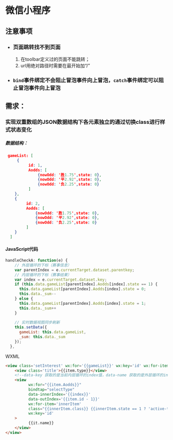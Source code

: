 #  微信小程序

## 注意事项

- ### 页面跳转找不到页面

  1.  在toolbar定义过的页面不能跳转；
  2.  url用绝对路径时需要在最开始加“/”

- ### `bind`事件绑定不会阻止冒泡事件向上冒泡，`catch`事件绑定可以阻止冒泡事件向上冒泡

  



## 需求：

### 实现双重数组的JSON数据结构下各元素独立的通过切换class进行样式状态变化

##### 数据结构：

```json
 gameList: [
     {
          id: 1, 
          Aodds: [
              {nowOdd: '胜1.75',state: 0}, 
              {nowOdd: '平2.92',state: 0},
              {nowOdd: '负2.25',state: 0}
          ]
    },
    {
         id: 2, 
         Aodds: [
             {nowOdd: '胜1.75',state: 0}, 
             {nowOdd: '平2.92',state: 0},
             {nowOdd: '负2.25',state: 0}
         ]
    }
  ]
```

#### JavaScript代码

```javascript
handleCheckA: function(e) {
    // 外层循环的下标（赛事信息）
    var parentIndex = e.currentTarget.dataset.parentkey;
    // 内层循环的下标（赛事结果）
    var index = e.currentTarget.dataset.key;
    if (this.data.gameList[parentIndex].Aodds[index].state == 1) {
      this.data.gameList[parentIndex].Aodds[index].state = 0;
      this.data._sum--
    } else {
      this.data.gameList[parentIndex].Aodds[index].state = 1;
      this.data._sum++
    }
	
    // 实时数据视图同步刷新
    this.setData({
      gameList: this.data.gameList,
      _sum: this.data._sum  
    });
  },
```

WXML

```html
<view class='setInterest' wx:for='{{gameList}}' wx:key='id' wx:for-item='item'>
    <view class='title'>{{item.type}}</view>
    <!--data-key 获取的是当前内层循环的index值，data-name 获取的是外层循环的index值 -->
    <view 
          wx:for="{{item.Aodds}}" 
          bindtap="selectType" 
          data-innerIndex='{{index}}' 
          data-outIndex='{{item.id - 1}}' 
          wx:for-item='innerItem' 
          class="{{innerItem.class}} {{innerItem.state == 1 ? 'active-tag':''}}" 
          wx:key='id'
    >
          {{it.name}}
    </view>
</view>
```